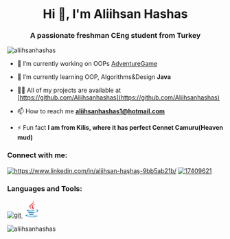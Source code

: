 <h1 align="center">Hi 👋, I'm Aliihsan Hashas</h1>
<h3 align="center">A passionate freshman CEng student from Turkey</h3>

<p align="left"> <img src="https://komarev.com/ghpvc/?username=aliihsanhashas&label=Profile%20views&color=0e75b6&style=flat" alt="aliihsanhashas" /> </p>

- 🔭 I’m currently working on OOPs [AdventureGame](https://github.com/Aliihsanhashas/AdventureGame)

- 🌱 I’m currently learning OOP, Algorithms&Design **Java**

- 👨‍💻 All of my projects are available at [https://github.com/Aliihsanhashas](https://github.com/Aliihsanhashas)

- 📫 How to reach me **aliihsanhashas1@hotmail.com**

- ⚡ Fun fact **I am from Kilis, where it has perfect Cennet Camuru(Heaven mud)**

<h3 align="left">Connect with me:</h3>
<p align="left">
<a href="https://linkedin.com/in/https://www.linkedin.com/in/aliihsan-haşhaş-9bb5ab21b/" target="blank"><img align="center" src="https://raw.githubusercontent.com/rahuldkjain/github-profile-readme-generator/master/src/images/icons/Social/linked-in-alt.svg" alt="https://www.linkedin.com/in/aliihsan-haşhaş-9bb5ab21b/" height="30" width="40" /></a>
<a href="https://stackoverflow.com/users/17409621" target="blank"><img align="center" src="https://raw.githubusercontent.com/rahuldkjain/github-profile-readme-generator/master/src/images/icons/Social/stack-overflow.svg" alt="17409621" height="30" width="40" /></a>
</p>

<h3 align="left">Languages and Tools:</h3>
<p align="left"> <a href="https://git-scm.com/" target="_blank" rel="noreferrer"> <img src="https://www.vectorlogo.zone/logos/git-scm/git-scm-icon.svg" alt="git" width="40" height="40"/> </a> <a href="https://www.java.com" target="_blank" rel="noreferrer"> <img src="https://raw.githubusercontent.com/devicons/devicon/master/icons/java/java-original.svg" alt="java" width="40" height="40"/> </a> </p>

<p><img align="center" src="https://github-readme-streak-stats.herokuapp.com/?user=aliihsanhashas&" alt="aliihsanhashas" /></p>
